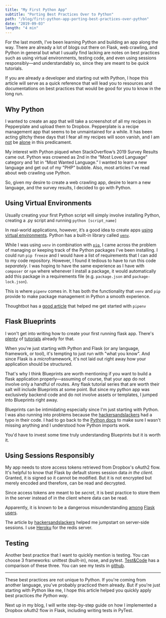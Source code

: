 ```yaml
---
title: "My First Python App"
subtitle: "Porting Best Practices Over to Python"
path: "/blog/first-python-app-porting-best-practices-over-python"
date: "2019-09-03"
length: "4 min"
---
```


For the last month, I’ve been learning Python and building an app along the way. There are already a lot of blogs out there on Flask, web crawling, and Python in general but what I usually find lacking are notes on best practices such as using virtual environments, testing code, and even using sessions responsibly—and understandably so, since they are meant to be *quick* tutorials. 

If you are already a developer and starting out with Python, I hope this article will serve as a quick reference that will lead you to resources and documentations on best practices that would be good for you to know in the long run.

## Why Python
I wanted to create an app that will take a screenshot of all my recipes in Pepperplate and upload them to Dropbox. Pepperplate is a recipe management app that seems to be unmaintained for a while. It has been acting glitchy these days that I fear all my recipes will soon vanish, and I am [not](https://www.facebook.com/pepperplate/posts/does-anyone-know-how-to-backup-recipes-from-pepperplate-the-list-of-supported-si/1428477323860270/) be [alone](https://www.chowhound.com/post/pepperplate-acting-wonky-offer-backup-924668) in this predicament.

My interest with Python piqued when StackOverflow’s 2019 Survey Results came out. Python was crowned as 2nd in the “Most Loved Language” category and 1st in “Most Wanted Language.” I wanted to learn a new language and get out of my "PHP" bubble. Also, most articles I've read about web crawling use Python.

So, given my desire to create a web crawling app, desire to learn a new language, and the survey results, I decided to go with Python.

## Using Virtual Environments
Usually creating your first Python script will simply involve installing Python, creating a .py script and running `python [script_name]`

In real-world applications, however, it’s a good idea to create apps [using virtual environments](https://realpython.com/python-virtual-environments-a-primer/). Python has a built-in library called [`venv`](https://docs.python.org/3/library/venv.html).

While I was using `venv` in combination with [`pip`](https://pypi.org/project/pip/), I came across the problem of managing or keeping track of the Python packages I’ve been installing. I could run `pip freeze` and I would have a list of requirements that I can add to my code repository. However, I found it tedious to have to run this code *separately*. I was hoping to have the same experience as I have with `composer` or `npm` where whenever I install a package, it would automatically add this package in a requirements file (e.g. `package.json` and `package-lock.json`).

This is where `pipenv` comes in. It has both the functionality that `venv` and `pip` provide to make package management in Python a smooth experience. 

Thoughtbot has a [good article](https://thoughtbot.com/blog/how-to-manage-your-python-projects-with-pipenv) that helped me get started with `pipenv`

## Flask Blueprints
I won't get into writing how to create your first running flask app. There's [plenty](https://flask.palletsprojects.com/en/1.1.x/quickstart/) of [tutorials](https://hackersandslackers.com/creating-your-first-flask-application/) already for that.

When you're just starting with Python and Flask (or any language, framework, or tool), it's tempting to just run with "what you know". And since Flask is a *micro*framework, it's not laid out right away how your application should be structured. 

That's why I think Blueprints are worth mentioning if you want to build a flask application properly—assuming of course, that your app do not involve only a handful of routes. Any flask tutorial series that are worth their salt will include Blueprints at some point. But since my python app was exclusively backend code and do not involve assets or templates, I jumped into Blueprints right away. 

Blueprints can be intimidating especially since I'm just starting with Python. I was also running into problems because the [hackersandslackers](https://hackersandslackers.com/organizing-flask-with-blueprints/) had a typo in their code. I had to go back to the [Python docs](https://docs.python.org/3/reference/import.html) to make sure I wasn't missing anything and I understood how Python imports work.

You'd have to invest some time truly understanding Blueprints but it is worth it.

## Using Sessions Responsibly
My app needs to store access tokens retrieved from Dropbox's oAuth2 flow. It's helpful to know that Flask by default stores session data *in the client.* Granted, it is signed so it cannot be modified. But it is not encrypted but merely encoded and therefore, can be read and decrypted.

Since access tokens are meant to be *secret*, it is best practice to store them in the server instead of in the client where data can be read. 

Apparently, it is known to be a dangerous misunderstanding [among](https://blog.paradoxis.nl/defeating-flasks-session-management-65706ba9d3ce) [Flask](https://www.reddit.com/r/flask/comments/5l2gmf/af_eli5_how_sessions_work_in_flask/) [users](https://www.youtube.com/watch?v=mhcnBTDLxCI).

The article by [hackersandslackers](https://hackersandslackers.com/managing-user-session-variables-with-flask-sessions-and-redis/) helped me jumpstart on server-side sessions. I use [Heroku](https://dashboard.heroku.com/apps) for the redis server. 

## Testing
Another best practice that I want to quickly mention is testing. You can choose 3 frameworks: unittest (built-in), nose, and pytest. [Test&Code](https://testandcode.com/2) has a comparison of these three. You can see my tests in [github](https://github.com/paxcodes/peppsnipp-api/tree/master/tests).
___
These best practices are not unique to Python. If you're coming from another language, you've probably practiced them already. But if you're just starting with Python like me, I hope this article helped you quickly apply best practices *the  Python way*. 

Next up in my blog, I will write step-by-step guide on how I implemented a Dropbox oAuth2 flow in Flask, including writing tests in PyTest.
